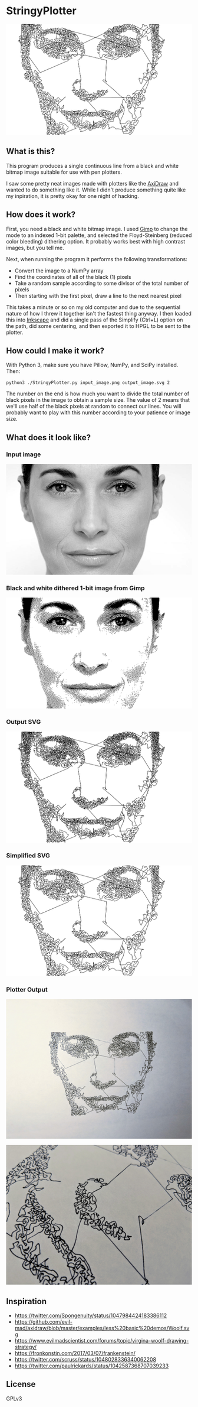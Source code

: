 # StringyPlotter

![StringyPlotter](./examples/example_output_simplified.svg)

## What is this?

This program produces a single continuous line from a black and white bitmap image suitable for use with pen plotters.

I saw some pretty neat images made with plotters like the [AxiDraw](https://axidraw.com/) and wanted to do something like it. While I didn't produce something quite like my inpiration, it is pretty okay for one night of hacking. 

## How does it work?

First, you need a black and white bitmap image. I used [Gimp](https://www.gimp.org/) to change the mode to an indexed 1-bit palette, and selected the Floyd-Steinberg (reduced color bleeding) dithering option. It probably works best with high contrast images, but you tell me.

Next, when running the program it performs the following transformations:

* Convert the image to a NumPy array
* Find the coordinates of all of the black (1) pixels
* Take a random sample according to some divisor of the total number of pixels
* Then starting with the first pixel, draw a line to the next nearest pixel

This takes a minute or so on my old computer and due to the sequential nature of how I threw it together isn't the fastest thing anyway. I then loaded this into [Inkscape](https://inkscape.org/) and did a single pass of the Simplify (Ctrl+L) option on the path, did some centering, and then exported it to HPGL to be sent to the plotter.

## How could I make it work?

With Python 3, make sure you have Pillow, NumPy, and SciPy installed. Then:

	python3 ./StringyPlotter.py input_image.png output_image.svg 2

The number on the end is how much you want to divide the total number of black pixels in the image to obtain a sample size. The value of 2 means that we'll use half of the black pixels at random to connect our lines. You will probably want to play with this number according to your patience or image size.

## What does it look like?

### Input image

![Original Image](./examples/face_orig.png)

### Black and white dithered 1-bit image from Gimp

![Black and White Image](./examples/face_bw.jpg)

### Output SVG

![Output SVG](./examples/example_output.svg)

### Simplified SVG

![Simplified SVG](./examples/example_output_simplified.svg)

### Plotter Output

![Plotter Print Full Image](./examples/plotter_output_full.jpg)

![Plotter Print Detail Image](./examples/plotter_output_detail.jpg)

## Inspiration

* https://twitter.com/Spongenuity/status/1047984424183386112
* https://github.com/evil-mad/axidraw/blob/master/examples/less%20basic%20demos/Woolf.svg
* https://www.evilmadscientist.com/forums/topic/virgina-woolf-drawing-strategy/
* https://fronkonstin.com/2017/03/07/frankenstein/
* https://twitter.com/scruss/status/1048028336340062208
* https://twitter.com/paulrickards/status/1042587368707039233

## License

GPLv3


